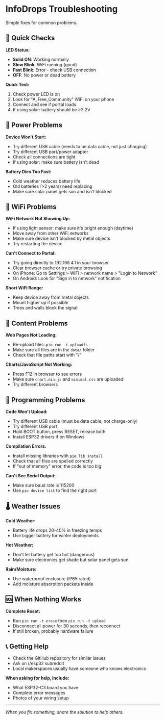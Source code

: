 # InfoDrops Troubleshooting

Simple fixes for common problems.

## 🚨 Quick Checks

**LED Status:**
- **Solid ON**: Working normally
- **Slow Blink**: WiFi running (good)
- **Fast Blink**: Error - check USB connection
- **OFF**: No power or dead battery

**Quick Test:**
1. Check power LED is on
2. Look for "A_Free_Community" WiFi on your phone
3. Connect and see if portal loads
4. If using solar: battery should be >3.2V

## 🔌 Power Problems

**Device Won't Start:**
- Try different USB cable (needs to be data cable, not just charging)
- Try different USB port/power adapter
- Check all connections are tight
- If using solar: make sure battery isn't dead

**Battery Dies Too Fast:**
- Cold weather reduces battery life
- Old batteries (>2 years) need replacing
- Make sure solar panel gets sun and isn't blocked

## 📶 WiFi Problems

**WiFi Network Not Showing Up:**
- If using light sensor: make sure it's bright enough (daytime)
- Move away from other WiFi networks
- Make sure device isn't blocked by metal objects
- Try restarting the device

**Can't Connect to Portal:**
- Try going directly to 192.168.4.1 in your browser
- Clear browser cache or try private browsing
- On iPhone: Go to Settings > WiFi > network name > "Login to Network"
- On Android: Look for "Sign in to network" notification

**Short WiFi Range:**
- Keep device away from metal objects
- Mount higher up if possible
- Trees and walls block the signal

## 📄 Content Problems

**Web Pages Not Loading:**
- Re-upload files: `pio run -t uploadfs`
- Make sure all files are in the `data/` folder
- Check that file paths start with "/" 

**Charts/JavaScript Not Working:**
- Press F12 in browser to see errors
- Make sure `chart.min.js` and `minimal.css` are uploaded
- Try different browsers

## 🔧 Programming Problems

**Code Won't Upload:**
- Try different USB cable (must be data cable, not charge-only)
- Try different USB port
- Hold BOOT button, press RESET, release both
- Install ESP32 drivers if on Windows

**Compilation Errors:**
- Install missing libraries with `pio lib install`
- Check that all files are spelled correctly
- If "out of memory" error, the code is too big

**Can't See Serial Output:**
- Make sure baud rate is 115200
- Use `pio device list` to find the right port

## 🌡️ Weather Issues

**Cold Weather:**
- Battery life drops 20-40% in freezing temps
- Use bigger battery for winter deployments

**Hot Weather:**
- Don't let battery get too hot (dangerous)
- Make sure electronics get shade but solar panel gets sun

**Rain/Moisture:**
- Use waterproof enclosure (IP65 rated)
- Add moisture absorption packets inside

## 🆘 When Nothing Works

**Complete Reset:**
- Run `pio run -t erase` then `pio run -t upload`
- Disconnect all power for 30 seconds, then reconnect
- If still broken, probably hardware failure

## 📞 Getting Help

- Check the GitHub repository for similar issues
- Ask on r/esp32 subreddit
- Local makerspaces usually have someone who knows electronics

**When asking for help, include:**
- What ESP32-C3 board you have
- Complete error messages
- Photos of your wiring setup

---

*When you fix something, share the solution to help others.*
